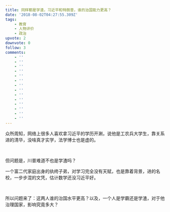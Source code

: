 ```yaml
---
title: 同样都是学渣，习近平和特朗普，谁的治国能力更高？
date: '2018-08-02T04:27:55.309Z'
tags:
    - 教育
    - 人物评价
    - 政治
upvote: 2
downvote: 0
follow: 3
comments:
    - ''
    - ''
    - ''
    - ''
    - ''
    - ''
    - ''
    - ''
    - ''
    - ''
    - ''
    - ''
    - ''
    - ''
---
```


<div><p>众所周知，网络上很多人喜欢拿习近平的学历开涮，说他是工农兵大学生，靠关系进的清华，没啥真才实学，法学博士也是虚的。</p><p><br></p><p>但问题是，川普难道不也是学渣吗？</p><p>一个富二代家庭出身的纨绔子弟，对学习完全没有天赋，也是靠着背景，进的名校，一步步混的文凭，估计数学还没习近平好。</p><p><br></p><p>所以问题来了：这两人谁的治国水平更高？以及，一个人是学霸还是学渣，对于他治理国家，影响究竟多大？</p></div>
